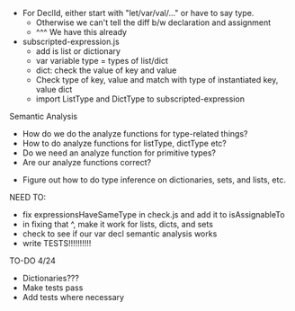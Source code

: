 - For DeclId, either start with "let/var/val/..." or have to say type.
  - Otherwise we can't tell the diff b/w declaration and assignment
  - ^^^ We have this already
- subscripted-expression.js
  - add is list or dictionary
  - var variable type = types of list/dict
  - dict: check the value of key and value
  - Check type of key, value and match with type of instantiated key, value dict
  - import ListType and DictType to subscripted-expression

Semantic Analysis

- How do we do the analyze functions for type-related things?
- How to do analyze functions for listType, dictType etc?
- Do we need an analyze function for primitive types?
- Are our analyze functions correct?

* Figure out how to do type inference on dictionaries, sets, and lists, etc.

NEED TO:

- fix expressionsHaveSameType in check.js and add it to isAssignableTo
- in fixing that ^, make it work for lists, dicts, and sets
- check to see if our var decl semantic analysis works
- write TESTS!!!!!!!!!!

TO-DO 4/24

- Dictionaries???
- Make tests pass
- Add tests where necessary
